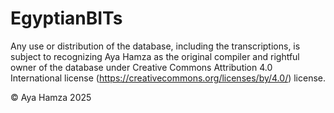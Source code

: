 # EgyptianBITs
Any use or distribution of the database, including the transcriptions, is subject to recognizing Aya Hamza as the original compiler and rightful owner of the database under Creative Commons Attribution 4.0 International license (https://creativecommons.org/licenses/by/4.0/) license.

© Aya Hamza 2025
